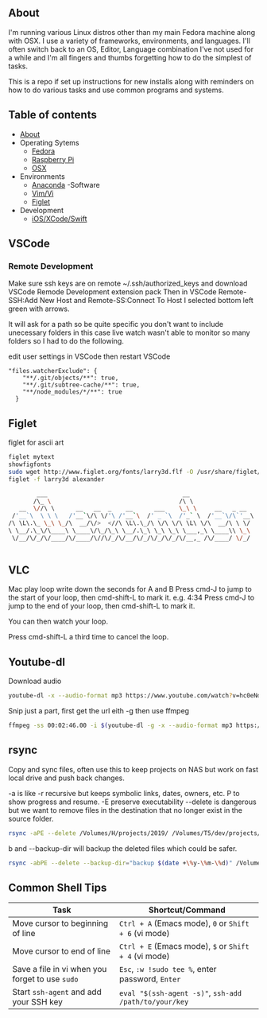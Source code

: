 
## About
I'm running various Linux distros other than my main Fedora machine along with OSX. I use a variety of frameworks, environments, and languages. I'll often switch back to an OS, Editor, Language combination I've not used for a while and I'm all fingers and thumbs forgetting how to do the simplest of tasks.

This is a repo if set up instructions for new installs along with reminders on how to do various tasks and use common programs and systems.


## Table of contents

- [About](#about)
- Operating Sytems
  - [Fedora](fedora.md)
  - [Raspberry Pi](rpi.md)
  - [OSX](osx.md)
- Environments
  - [Anaconda](anaconda.md)
-Software
  - [Vim/Vi](vim.md)
  - [Figlet](#figlet)
- Development
  - [iOS/XCode/Swift](iosdev.md)


## VSCode

### Remote Development

Make sure ssh keys are on remote ~/.ssh/authorized_keys and download VSCode Remode Development extension pack
Then in VSCode Remote-SSH:Add New Host and Remote-SS:Connect To Host I selected bottom left green with arrows.

It will ask for a path so be quite specific you don't want to include unecessary folders in this case live watch
wasn't able to monitor so many folders so I had to do the following.

edit user settings in VSCode then restart VSCode
```
"files.watcherExclude": {
    "**/.git/objects/**": true,
    "**/.git/subtree-cache/**": true,
    "**/node_modules/*/**": true
  }
```
  
## Figlet
figlet for ascii art  
```sh
figlet mytext  
showfigfonts  
sudo wget http://www.figlet.org/fonts/larry3d.flf -O /usr/share/figlet/larry3d.flf  
figlet -f larry3d alexander  

        ___                                      __                    
       /\_ \                                    /\ \                   
   __  \//\ \      __   __  _    __      ___    \_\ \     __   _ __    
 /'__`\  \ \ \   /'__`\/\ \/'\ /'__`\  /' _ `\  /'_` \  /'__`\/\`'__\  
/\ \L\.\_ \_\ \_/\  __/\/>  <//\ \L\.\_/\ \/\ \/\ \L\ \/\  __/\ \ \/   
\ \__/.\_\/\____\ \____\/\_/\_\ \__/.\_\ \_\ \_\ \___,_\ \____\\ \_\   
 \/__/\/_/\/____/\/____/\//\/_/\/__/\/_/\/_/\/_/\/__,_ /\/____/ \/_/   
                                                                       
```

## VLC
Mac play loop write down the seconds for A and B
Press cmd-J to jump to the start of your loop, then cmd-shift-L to mark it. e.g. 4:34
Press cmd-J to jump to the end of your loop, then cmd-shift-L to mark it.

You can then watch your loop.

Press cmd-shift-L a third time to cancel the loop.

## Youtube-dl

Download audio

```bash
youtube-dl -x --audio-format mp3 https://www.youtube.com/watch?v=hc0eNdAAmqY
```

Snip just a part, first get the url eith -g then use ffmpeg

```bash
ffmpeg -ss 00:02:46.00 -i $(youtube-dl -g -x --audio-format mp3 https://www.youtube.com/watch?v=hc0eNdAAmqY) -t 00:00:42.00 mySong.mp3
```

## rsync

Copy and sync files, often use this to keep projects on NAS but work on fast local drive and push back changes.

-a is like -r recursive but keeps symbolic links, dates, owners, etc. P to show progress and resume. 
-E preserve executability
--delete is dangerous but we want to remove files in the destination that no longer exist in the source folder.

```bash
rsync -aPE --delete /Volumes/H/projects/2019/ /Volumes/T5/dev/projects/2019
```
b and --backup-dir will backup the deleted files which could be safer.

```bash
rsync -abPE --delete --backup-dir="backup $(date +\%y-\%m-\%d)" /Volumes/H/projects/2019/ /Volumes/T5/dev/projects/2019
```

## Common Shell Tips

| Task | Shortcut/Command |
| --- | --- |
| Move cursor to beginning of line | `Ctrl + A` (Emacs mode), `0` or `Shift + 6` (vi mode) |
| Move cursor to end of line | `Ctrl + E` (Emacs mode), `$` or `Shift + 4` (vi mode) |
| Save a file in vi when you forget to use `sudo` | `Esc`, `:w !sudo tee %`, enter password, `Enter` |
| Start `ssh-agent` and add your SSH key | `eval "$(ssh-agent -s)"`, `ssh-add /path/to/your/key` |


